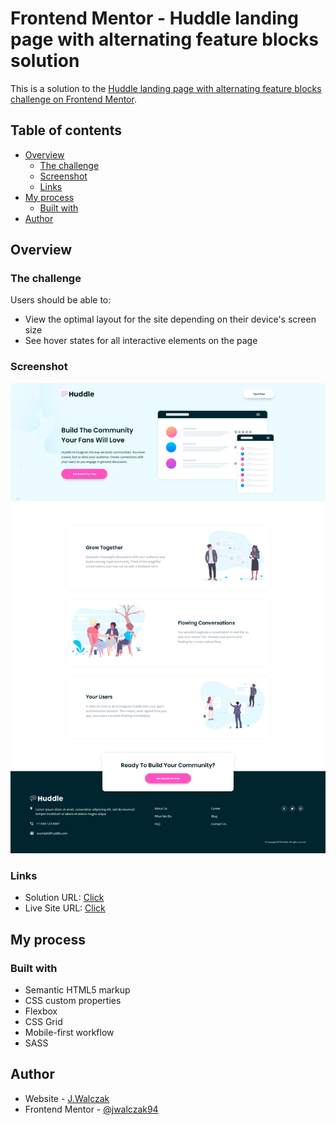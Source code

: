 # Frontend Mentor - Huddle landing page with alternating feature blocks solution

This is a solution to the [Huddle landing page with alternating feature blocks challenge on Frontend Mentor](https://www.frontendmentor.io/challenges/huddle-landing-page-with-alternating-feature-blocks-5ca5f5981e82137ec91a5100).

## Table of contents

- [Overview](#overview)
  - [The challenge](#the-challenge)
  - [Screenshot](#screenshot)
  - [Links](#links)
- [My process](#my-process)
  - [Built with](#built-with)
- [Author](#author)

## Overview

### The challenge

Users should be able to:

- View the optimal layout for the site depending on their device's screen size
- See hover states for all interactive elements on the page

### Screenshot

![](./images/screenshot.png)

### Links

- Solution URL: [Click](https://www.frontendmentor.io/solutions/responsive-landing-page-mobile-first-workflow-sass-bem-9RFz6XR3xK)
- Live Site URL: [Click](https://jwalczak94.github.io/Huddle-landing-page-blocks/)

## My process

### Built with

- Semantic HTML5 markup
- CSS custom properties
- Flexbox
- CSS Grid
- Mobile-first workflow
- SASS

## Author

- Website - [J.Walczak](https://github.com/jwalczak94)
- Frontend Mentor - [@jwalczak94](https://www.frontendmentor.io/profile/jwalczak94)
